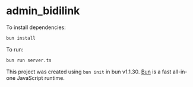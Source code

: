 # admin_bidilink

To install dependencies:

```bash
bun install
```

To run:

```bash
bun run server.ts
```

This project was created using `bun init` in bun v1.1.30. [Bun](https://bun.sh) is a fast all-in-one JavaScript runtime.
